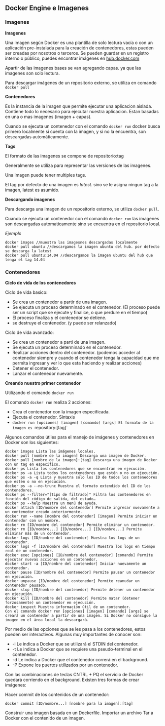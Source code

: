 Docker Engine e Imagenes
-------------------------

### Imagenes ###

**Imagenes**

Una imagen según Docker es una plantilla de solo lectura vacía o con un aplicación pre-instalada para la creación de contenedores, estas pueden ser creadas por nosotros o terceros. Se pueden guardar en un registro interno o público, puedes encontrar imágenes en [hub.docker.com](hub.docker.com)

Apartir de las imagenes bases se van agregando capas. ya que las imagenes son solo lectura.

Para descargar imágenes de un repositorio externo, se utiliza en comando `docker pull`

**Contenedores**

Es la instancia de la imagen que permite ejecutar una aplicacion aislada.
Contiene todo lo necesario para ejecutar nuestra aplicacion.
Estan basadas en una o mas imagenes (imagen + capas).

Cuando se ejecuta un contenedor con el comando `docker run` docker busca primero localmente si cuenta con la imagen, y si no la encuentra, son descargadas automáticamente.

**Tags**

El formato de las imagenes se compone de repositorio:tag

Generalmente se utiliza para representar las versiones de las imagenes.

Una imagen puede tener multiples tags.

El tag por defecto de una imagen es *latest*. sino se le asigna ningun tag a la imagen, latest es asumido.

**Descargando imagenes**

Para descarga una imagen de un repositorio externo, se utiliza `docker pull`.

Cuando se ejecuta un contenedor con el comando `docker run` las imagenes son descargadas automaticamente sino se encuentra en el repositorio local.

*Ejemplo*
```
docker images //muestra las imagesnes descargadas localmente
docker pull ubuntu //descargamos la imagen ubuntu del hub. por defecto se descarga la latest
docker pull ubuntu:14.04 //descargamos la imagen ubuntu del hub que tenga el tag 14.04
```

### Contenedores ###

**Ciclo de vida de los contenedores**

Ciclo de vida basico:
  - Se crea un contenedor a partir de una imagen.
  - Se ejecuta un proceso determinado en el contenedor. (El proceso puede ser un script que se ejecute y finalice, o que perdure en el tiempo)
  - El proceso finaliza y el contenedor se detiene.
  - se destruye el contenedor. (y puede ser relanzado)
  
Ciclo de vida avanzado:
  - Se crea un contenedor a parti de una imagen.
  - Se ejecuta un proceso determinado en el contenedor.
  - Realizar acciones dentro del contenedor. (podemos acceder al contenedor siempre y cuando el contenedor tenga la capacidad que me permita ingresar y ver lo que esta haciendo y realizar acciones)
  - Detener el contenedor.
  - Lanzar el contenedor nuevamente.

**Creando nuestro primer contenedor**

Utilizando el comando `docker run`

El comando `docker run` realiza 2 acciones:
  - Crea el contenedor con la imagen especificada.
  - Ejecuta el contenedor.
Sintaxis
  - `docker run [opciones] [imagen] [comando] [args]
El formato de la imagen es `repository:[tag]`


Algunos comandos útiles para el manejo de imágenes y contenedores en Docker son los siguientes:

```
docker images Lista las imágenes locales.
docker pull [nombre de la imagen] Descarga una imagen de Docker.
docker pull [nombre de la imagen]:[tag] Descarga una imagen de Docker con un tag en especifico.
docker ps Lista los contenedores que se encuentran en ejecución.
docker ps -a Lista todos los contenedores que estén o no en ejecución.
docker ps -a -q Lista y muestra sólo los ID de todos los contenedores que estén o no en ejecución.
docker ps -a --no-trunc Muestra el formato extendido del ID de los contenedores.
docker ps --filter="[tipo de filtrado]" Filtra los contenedores en función del código de salida, del estado…
docker ps --help Muestra un menú de ayuda.
docker attach [ID/nombre del contenedor] Permite ingresar nuevamente a un contenedor creado anteriormente.
docker run --name [nombre del contenedor] [imagen] Permite iniciar un contenedor con un nombre.
docker rm [ID/nombre del contenedor] Permite eliminar un contenedor.
docker rm [ID/nombre...] [ID/nombre...] [ID/nombre...] Permite eliminar más de un contenedor.
docker logs [ID/nombre del contenedor] Muestra los logs de un contenedor.
docker logs -f [ID/nombre del contenedor] Muestra los logs en tiempo real de un contenedor.
docker exec [opciones] [ID/nombre del contenedor] [comando] Permite ejecutar nuevas acciones en un contenedor.
docker start -a [ID/nombre del contenedor] Iniciar nuevamente un contenedor.
docker pause [ID/nombre del contenedor] Permite pausar un contenedor en ejecución.
docker unpause [ID/nombre del contenedor] Permite reanudar un contenedor pausado.
docker stop [ID/nombre del contenedor] Permite detener un contenedor en ejecución.
docker kill [ID/nombre del contenedor] Permite matar (detener forzosamente) un contenedor en ejecución.
docker inspect Muestra información útil de un contenedor.
Con el comando docker run [opciones] [imagen] [comando] [args] se creará un contenedor a partir de una imagen. Si Docker no consigue la imagen en el área local la descargará.
```

Por medio de las opciones que se les pasa a los contenedores, estos pueden ser interactivos. Algunas muy importantes de conocer son:

  - -i Le indica a Docker que se utilizará el STDIN del contenedor.
  - -t Le indica a Docker que se requiere una pseudo-terminal en el contenedor.
  - -d Le indica a Docker que el contenedor correrá en el background.
  - -P Expone los puertos utilizados por un contenedor.

Con las combinaciones de teclas CNTRL + PQ el servicio de Docker quedará corriendo en el background.
Existen tres formas de crear imágenes:

Hacer commit de los contenidos de un contenedor: 
```
docker commit [ID/nombre...] [nombre para la imagen]:[tag]
```

Construir una imagen basada en un Dockerfile.
Importar un archivo Tar a Docker con el contenido de un imagen.
